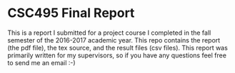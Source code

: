 # CSC495 Final Report

This is a report I submitted for a project course I completed in the fall semester of the 2016-2017 academic year. This repo contains the report (the pdf file), the tex source, and the result files (csv files). This report was primarily written for my supervisors, so if you have any questions feel free to send me an email :-)

